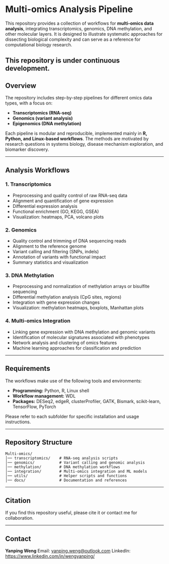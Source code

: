 # Multi-omics Analysis Pipeline

This repository provides a collection of workflows for **multi-omics data analysis**, integrating transcriptomics, genomics, DNA methylation, and other molecular layers. It is designed to illustrate systematic approaches for dissecting biological complexity and can serve as a reference for computational biology research.

**This repository is under continuous development.**
---

## Overview

The repository includes step-by-step pipelines for different omics data types, with a focus on:

* **Transcriptomics (RNA-seq)**
* **Genomics (variant analysis)**
* **Epigenomics (DNA methylation)**

Each pipeline is modular and reproducible, implemented mainly in **R, Python, and Linux-based workflows**. The methods are motivated by research questions in systems biology, disease mechanism exploration, and biomarker discovery.

---

## Analysis Workflows

### 1. Transcriptomics

* Preprocessing and quality control of raw RNA-seq data
* Alignment and quantification of gene expression
* Differential expression analysis
* Functional enrichment (GO, KEGG, GSEA)
* Visualization: heatmaps, PCA, volcano plots

### 2. Genomics

* Quality control and trimming of DNA sequencing reads
* Alignment to the reference genome
* Variant calling and filtering (SNPs, indels)
* Annotation of variants with functional impact
* Summary statistics and visualization

### 3. DNA Methylation

* Preprocessing and normalization of methylation arrays or bisulfite sequencing
* Differential methylation analysis (CpG sites, regions)
* Integration with gene expression changes
* Visualization: methylation heatmaps, boxplots, Manhattan plots

### 4. Multi-omics Integration

* Linking gene expression with DNA methylation and genomic variants
* Identification of molecular signatures associated with phenotypes
* Network analysis and clustering of omics features
* Machine learning approaches for classification and prediction

---

## Requirements

The workflows make use of the following tools and environments:

* **Programming:** Python, R, Linux shell
* **Workflow management:** WDL
* **Packages:** DESeq2, edgeR, clusterProfiler, GATK, Bismark, scikit-learn, TensorFlow, PyTorch

Please refer to each subfolder for specific installation and usage instructions.

---

## Repository Structure

```
Multi-omics/
│── transcriptomics/    # RNA-seq analysis scripts
│── genomics/           # Variant calling and genomic analysis
│── methylation/        # DNA methylation workflows
│── integration/        # Multi-omics integration and ML models
│── utils/              # Helper scripts and functions
│── docs/               # Documentation and references
```

---

## Citation

If you find this repository useful, please cite it or contact me for collaboration.

---

## Contact

**Yanping Weng**
Email: yanping.weng@outlook.com
LinkedIn: https://www.linkedin.com/in/wengyanping/




